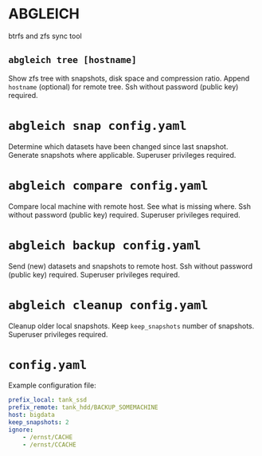 # ABGLEICH

btrfs and zfs sync tool

## `abgleich tree [hostname]`

Show zfs tree with snapshots, disk space and compression ratio. Append `hostname` (optional) for remote tree. Ssh without password (public key) required.

# `abgleich snap config.yaml`

Determine which datasets have been changed since last snapshot. Generate snapshots where applicable. Superuser privileges required.

# `abgleich compare config.yaml`

Compare local machine with remote host. See what is missing where. Ssh without password (public key) required. Superuser privileges required.

# `abgleich backup config.yaml`

Send (new) datasets and snapshots to remote host. Ssh without password (public key) required. Superuser privileges required.

# `abgleich cleanup config.yaml`

Cleanup older local snapshots. Keep `keep_snapshots` number of snapshots. Superuser privileges required.

# `config.yaml`

Example configuration file:

```yaml
prefix_local: tank_ssd
prefix_remote: tank_hdd/BACKUP_SOMEMACHINE
host: bigdata
keep_snapshots: 2
ignore:
    - /ernst/CACHE
    - /ernst/CCACHE
```
